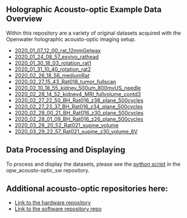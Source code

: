 ## Holographic Acousto-optic Example Data Overview
Within this repository are a variety of original datasets acquired with the Openwater holographic acousto-optic imaging setup.

- [2020_01_07_12_00_rat_12mmGelwax](2020_01_07_12_00_rat_12mmGelwax)
- [2020_01_24_08_57_exvivo_rathead](2020_01_24_08_57_exvivo_rathead)
- [2020_01_30_18_03_rotation_rat1](2020_01_30_18_03_rotation_rat1)
- [2020_01_31_10_40_rotation_rat2](2020_01_31_10_40_rotation_rat2)
- [2020_02_26_18_56_mediumRat](2020_02_26_18_56_mediumRat)
- [2020_02_27_15_43_Rat018_tumor_fullscan](2020_02_27_15_43_Rat018_tumor_fullscan)
- [2020_02_10_18_55_kidney_500um_800mvUS_needle](2020_02_10_18_55_kidney_500um_800mvUS_needle)
- [2020_02_28_14_52_kidney4_MRI_fullvolume_contd3](2020_02_28_14_52_kidney4_MRI_fullvolume_contd3)
- [2020_02_27_22_50_BH_Rat016_z38_plane_500cycles](2020_02_27_22_50_BH_Rat016_z38_plane_500cycles)
- [2020_02_27_23_37_BH_Rat016_z34_plane_500cycles](2020_02_27_23_37_BH_Rat016_z34_plane_500cycles)
- [2020_02_28_00_21_BH_Rat016_z30_plane_500cycles](2020_02_28_00_21_BH_Rat016_z30_plane_500cycles)
- [2020_02_28_01_09_BH_Rat016_z26_plane_500cycles](2020_02_28_01_09_BH_Rat016_z26_plane_500cycles)
- [2020_03_28_20_52_Rat021_supine_volume](2020_03_28_20_52_Rat021_supine_volume)
- [2020_03_29_22_57_Rat021_supine_z30_volume_6V](2020_03_29_22_57_Rat021_supine_z30_volume_6V)

## Data Processing and Displaying
To process and display the datasets, please see the 
[python script](https://github.com/OpenwaterInternet/opw_acousto-optic_sw/) in the opw_acousto-optic_sw repository.

## Additional acousto-optic repositories here:
- [Link to the hardware repository](https://github.com/OpenwaterInternet/opw_acousto-optic_hw/)
- [Link to the software repository repo](https://github.com/OpenwaterInternet/opw_acousto-optic_sw/)

